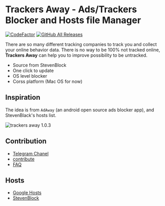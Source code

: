 # Trackers Away - Ads/Trackers Blocker and Hosts file Manager
[![CodeFactor](https://www.codefactor.io/repository/github/tim-hub/trackersaway/badge)](https://www.codefactor.io/repository/github/tim-hub/trackersaway) [![GitHub All Releases](https://img.shields.io/github/downloads/tim-hub/trackersaway/total)](https://github.com/tim-hub/TrackersAway/releases/latest)

There are so many different tracking companies to
track you and collect your online behavior data.
There is no way to be 100% not tracked online,
**Trackers Away** can help you to improve possibility to be untracked.


- Source from StevenBlock
- One click to update
- OS level blocker
- Corss platform (Mac OS for now)


## Inspiration
The idea is from `AdAway` (an android open source ads blocker app), 
and StevenBlack's hosts list.

![trackers away 1.0.3](https://i.imgur.com/8RCKLAq.jpg)
<!-- ![trackers away 2](https://i.imgur.com/rUyuVOU.jpg) -->



## Contribution
- [Telegram Chanel](https://t.me/s/trackersaway)
- [contribute](/CONTRIBUTING.md)
- [FAQ](/FAQ.md)

## Hosts

- [Google Hosts](https://github.com/googlehosts/hosts)
- [StevenBlock](https://github.com/StevenBlack/hosts)
